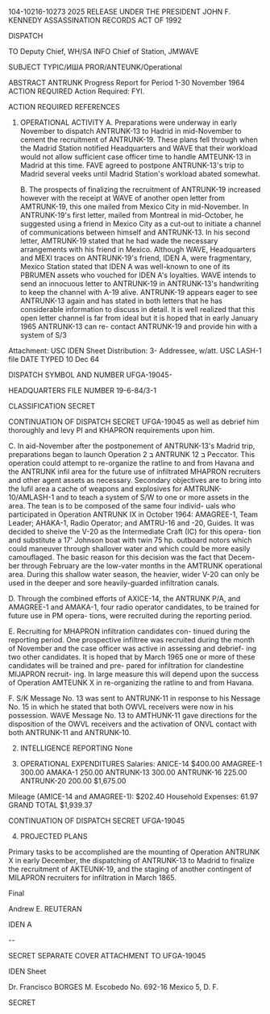 104-10216-10273 2025 RELEASE UNDER THE PRESIDENT JOHN F. KENNEDY ASSASSINATION RECORDS ACT OF 1992

DISPATCH

TO Deputy Chief, WH/SA
INFO Chief of Station, JMWAVE

SUBJECT ТҮРІС/ИША PROR/ANTEUNK/Operational

ABSTRACT ANTRUNK Progress Report for Period 1-30 November 1964
ACTION REQUIRED Action Required: FYI.

ACTION REQUIRED REFERENCES

1. OPERATIONAL ACTIVITY
    A. Preparations were underway in early November to dispatch ANTRUNK-13 to Hadrid in mid-November to cement the recruitment of ANTRUNK-19. These plans fell through when the Madrid Station notified Headquarters and WAVE that their workload would not allow sufficient case officer time to handle AMTEUNK-13 in Madrid at this time. FAVE agreed to postpone ANTRUNK-13's trip to Madrid several veeks until Madrid Station's workload abated somewhat.

    B. The prospects of finalizing the recruitment of ANTRUNK-19 increased however with the receipt at WAVE of another open letter from AMTRUNK-19, this one mailed from Mexico City in mid-November. In ANTRUNK-19's first letter, mailed from Montreal in mid-October, he suggested using a friend in Mexico City as a cut-out to initiate a channel of communications between himself and ANTRUNK-13. In his second letter, AMTRUNK-19 stated that he had wade the necessary arrangements with his friend in Mexico. Although WAVE, Headquarters and MEXI traces on ANTRUNK-19's friend, IDEN A, were fragmentary, Mexico Station stated that IDEN A was well-known to one of its PBRUMEN assets who vouched for IDEN A's loyalties. WAVE intends to send an innocuous letter to ANTRUNK-19 in ANTRUNK-13's handwriting to keep the channel with A-19 alive. ANTRUNK-19 appears eager to see ANTRUNK-13 again and has stated in both letters that he has considerable information to discuss in detail. It is well realized that this open letter channel is far from ideal but it is hoped that in early January 1965 ANTRUNK-13 can re- contact ANTRUNK-19 and provide hin with a system of S/3

Attachment: USC
IDEN Sheet
Distribution:
3- Addressee,
w/att. USC
LASH-1 file
DATE TYPED
10 Dec 64

DISPATCH SYMBOL AND NUMBER
UFGA-19045-

HEADQUARTERS FILE NUMBER
19-6-84/3-1

CLASSIFICATION
SECRET

CONTINUATION OF DISPATCH SECRET UFGA-19045
as well as debrief him thoroughly and levy PI and KHAPRON requirements upon him.

C. In aid-November after the postponement of ANTRUNK-13's Madrid trip, preparations began to launch Operation 2 ב ANTRUNK 12 ב Peccator. This operation could attempt to re-organize the ratline to and from Havana and the ANTRUNK infil area for the future use of infiltrated MHAPRON recruiters and other agent assets as necessary. Secondary objectives are to bring into the lufil area a cache of weapons and explosives for AMTRUNK-10/AMLASH-1 and to teach a system of S/W to one or more assets in the area. The tean is to be composed of the same four individ- uals who participated in Operation ANTRUNK IX in October 1964: AMAGREE-1, Team Leader; AHAKA-1, Radio Operator; and AMTRU-16 and -20, Guides. It was decided to sheive the V-20 as the Intermediate Craft (IC) for this opera- tion and substitute a 17' Johnson boat with twin 75 hp. outboard notors which could maneuver through shallover water and which could be more easily camouflaged. The basic reason for this decision was the fact that Decem- ber through February are the low-vater months in the AMTRUNK operational area. During this shallow water season, the heavier, wider V-20 can only be used in the deeper and sore heavily-guarded infiltration canals.

D. Through the combined efforts of AXICE-14, the ANTRUNK P/A, and AMAGREE-1 and AMAKA-1, four radio operator candidates, to be trained for future use in PM opera- tions, were recruited during the reporting period.

E. Recruiting for MHAPRON infiltration candidates con- tinued during the reporting period. One prospective infiltree was recruited during the month of November and the case officer was active in assessing and debrief- ing two other candidates. It is hoped that by March 1965 one or more of these candidates will be trained and pre- pared for infiltration for clandestine MIJAPRON recruit- ing. In large measure this will depend upon the success of Operation AMTEUNK X in re-organizing the ratline to and from Havana.

F. S/K Message No. 13 was sent to ANTRUNK-11 in response to his Nessage No. 15 in which he stated that both OWVL receivers were now in his possession. WAVE Message No. 13 to AMTHUNK-11 gave directions for the disposition of the OWVL receivers and the activation of ONVL contact with both ANTRUNK-11 and ANTRUNK-10.

2. INTELLIGENCE REPORTING
None

3. OPERATIONAL EXPENDITURES
Salaries: ANICE-14 $400.00
AMAGREE-1 300.00
AMAKA-1 250.00
ANTRUNK-13 300.00
ANTRUNK-16 225.00
ANTRUNK-20 200.00
$1,675.00

Mileage (AMICE-14 and AMAGREE-1): $202.40
Household Expenses: 61.97
GRAND TOTAL $1,939.37

CONTINUATION OF DISPATCH SECRET UFGA-19045

4. PROJECTED PLANS

Primary tasks to be accomplished are the mounting of Operation ANTRUNK X in early December, the dispatching of ANTRUNK-13 to Madrid to finalize the recruitment of AKTEUNK-19, and the staging of another contingent of MILAPRON recruiters for infiltration in March 1865.

Final

Andrew E. REUTERAN

IDEN A

--

SECRET
SEPARATE COVER ATTACHMENT
TO UFGA-19045

IDEN Sheet

Dr. Francisco BORGES
M. Escobedo No. 692-16
Mexico 5, D. F.

SECRET
